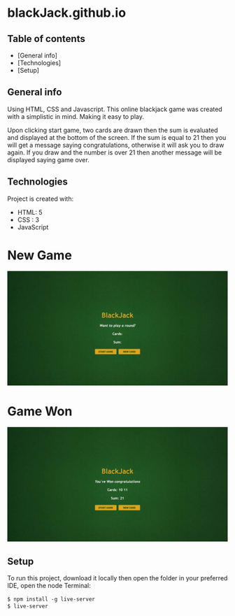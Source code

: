 # blackJack.github.io


## Table of contents
* [General info]
* [Technologies]
* [Setup]

## General info
Using HTML, CSS and Javascript. This online blackjack game was created with a simplistic in mind. Making it easy to play. 

Upon clicking start game, two cards are drawn then the sum is evaluated and displayed at the bottom of the screen. If the sum is equal to 21 then you will get a message saying congratulations, otherwise it will ask you to draw again. If you draw and the number is over 21 then another message will be displayed saying game over.

	
## Technologies
Project is created with:
* HTML: 5
* CSS : 3
* JavaScript






<h1>New Game</h1>

<img src="New%20Game.png" width="600px"  >


<h1>Game Won</h1>

<img src="Winning%20Message.png" width="600px"  >



	
## Setup
To run this project, download it locally then open the folder in your preferred IDE, open the node Terminal:

```
$ npm install -g live-server
$ live-server
```
